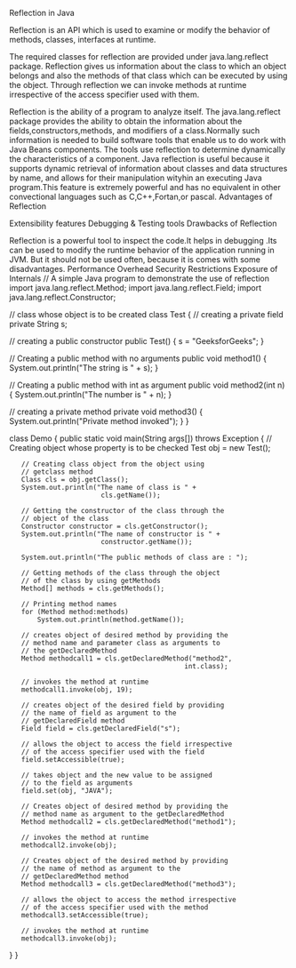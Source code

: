 Reflection in Java

Reflection is an API which is used to examine or modify the behavior of methods, classes, interfaces at runtime.

The required classes for reflection are provided under java.lang.reflect package.
Reflection gives us information about the class to which an object belongs and also the methods of that class which can be executed by using the object.
Through reflection we can invoke methods at runtime irrespective of the access specifier used with them.

Reflection is the ability of a program to analyze itself. The java.lang.reflect package provides the ability to obtain the information about the fields,constructors,methods, and modifiers of a class.Normally such information is needed to build software tools that enable us to do work with Java Beans components. The tools use reflection to determine dynamically the characteristics of a component.
Java reflection is useful because it supports dynamic retrieval of information about classes and data structures by name, and allows for their manipulation wityhin an executing Java program.This feature is extremely powerful and has no equivalent in other convectional languages such as C,C++,Fortan,or pascal.
Advantages of Reflection

Extensibility features
Debugging & Testing tools
Drawbacks of Reflection

Reflection is a powerful tool to inspect the code.It helps in debugging .Its can be used to modify the runtime behavior of the application running in JVM. But it should not be used often, because it is comes with some disadvantages.
Performance Overhead
Security Restrictions
Exposure of Internals
// A simple Java program to demonstrate the use of reflection
import java.lang.reflect.Method;
import java.lang.reflect.Field;
import java.lang.reflect.Constructor;
 
// class whose object is to be created
class Test
{
   // creating a private field
   private String s;
 
   // creating a public constructor
   public Test()  {  s = "GeeksforGeeks"; }
 
   // Creating a public method with no arguments
   public void method1()  {
       System.out.println("The string is " + s);
   }
 
   // Creating a public method with int as argument
   public void method2(int n)  {
       System.out.println("The number is " + n);
   }
 
   // creating a private method
   private void method3() {
       System.out.println("Private method invoked");
   }
}
 
class Demo
{
   public static void main(String args[]) throws Exception
   {
       // Creating object whose property is to be checked
       Test obj = new Test();
 
       // Creating class object from the object using
       // getclass method
       Class cls = obj.getClass();
       System.out.println("The name of class is " +
                           cls.getName());
 
       // Getting the constructor of the class through the
       // object of the class
       Constructor constructor = cls.getConstructor();
       System.out.println("The name of constructor is " +
                           constructor.getName());
 
       System.out.println("The public methods of class are : ");
 
       // Getting methods of the class through the object
       // of the class by using getMethods
       Method[] methods = cls.getMethods();
 
       // Printing method names
       for (Method method:methods)
           System.out.println(method.getName());
 
       // creates object of desired method by providing the
       // method name and parameter class as arguments to
       // the getDeclaredMethod
       Method methodcall1 = cls.getDeclaredMethod("method2",
                                                int.class);
 
       // invokes the method at runtime
       methodcall1.invoke(obj, 19);
 
       // creates object of the desired field by providing
       // the name of field as argument to the 
       // getDeclaredField method
       Field field = cls.getDeclaredField("s");
 
       // allows the object to access the field irrespective
       // of the access specifier used with the field
       field.setAccessible(true);
 
       // takes object and the new value to be assigned
       // to the field as arguments
       field.set(obj, "JAVA");
 
       // Creates object of desired method by providing the
       // method name as argument to the getDeclaredMethod
       Method methodcall2 = cls.getDeclaredMethod("method1");
 
       // invokes the method at runtime
       methodcall2.invoke(obj);
 
       // Creates object of the desired method by providing
       // the name of method as argument to the 
       // getDeclaredMethod method
       Method methodcall3 = cls.getDeclaredMethod("method3");
 
       // allows the object to access the method irrespective 
       // of the access specifier used with the method
       methodcall3.setAccessible(true);
 
       // invokes the method at runtime
       methodcall3.invoke(obj);
   }
}
